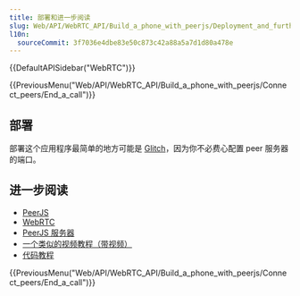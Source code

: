 ```yaml
---
title: 部署和进一步阅读
slug: Web/API/WebRTC_API/Build_a_phone_with_peerjs/Deployment_and_further_reading
l10n:
  sourceCommit: 3f7036e4dbe83e50c873c42a88a5a7d1d80a478e
---
```


{{DefaultAPISidebar("WebRTC")}}

{{PreviousMenu("Web/API/WebRTC_API/Build_a_phone_with_peerjs/Connect_peers/End_a_call")}}

## 部署

部署这个应用程序最简单的地方可能是 [Glitch](https://glitch.com/)，因为你不必费心配置 peer 服务器的端口。

## 进一步阅读

- [PeerJS](https://peerjs.com/)
- [WebRTC](/zh-CN/docs/Web/API/WebRTC_API)
- [PeerJS 服务器](https://github.com/peers/peerjs-server)
- [一个类似的视频教程（带视频）](https://www.youtube.com/watch?v=OOrBcpwelPY)
- [代码教程](https://github.com/SamsungInternet/WebPhone/tree/master/tutorial)

{{PreviousMenu("Web/API/WebRTC_API/Build_a_phone_with_peerjs/Connect_peers/End_a_call")}}